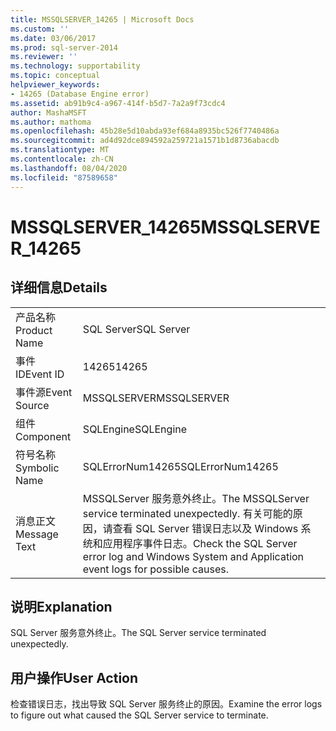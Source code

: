 ```yaml
---
title: MSSQLSERVER_14265 | Microsoft Docs
ms.custom: ''
ms.date: 03/06/2017
ms.prod: sql-server-2014
ms.reviewer: ''
ms.technology: supportability
ms.topic: conceptual
helpviewer_keywords:
- 14265 (Database Engine error)
ms.assetid: ab91b9c4-a967-414f-b5d7-7a2a9f73cdc4
author: MashaMSFT
ms.author: mathoma
ms.openlocfilehash: 45b28e5d10abda93ef684a8935bc526f7740486a
ms.sourcegitcommit: ad4d92dce894592a259721a1571b1d8736abacdb
ms.translationtype: MT
ms.contentlocale: zh-CN
ms.lasthandoff: 08/04/2020
ms.locfileid: "87589658"
---
```

# <a name="mssqlserver_14265"></a><span data-ttu-id="06071-102">MSSQLSERVER_14265</span><span class="sxs-lookup"><span data-stu-id="06071-102">MSSQLSERVER_14265</span></span>
    
## <a name="details"></a><span data-ttu-id="06071-103">详细信息</span><span class="sxs-lookup"><span data-stu-id="06071-103">Details</span></span>  
  
|||  
|-|-|  
|<span data-ttu-id="06071-104">产品名称</span><span class="sxs-lookup"><span data-stu-id="06071-104">Product Name</span></span>|<span data-ttu-id="06071-105">SQL Server</span><span class="sxs-lookup"><span data-stu-id="06071-105">SQL Server</span></span>|  
|<span data-ttu-id="06071-106">事件 ID</span><span class="sxs-lookup"><span data-stu-id="06071-106">Event ID</span></span>|<span data-ttu-id="06071-107">14265</span><span class="sxs-lookup"><span data-stu-id="06071-107">14265</span></span>|  
|<span data-ttu-id="06071-108">事件源</span><span class="sxs-lookup"><span data-stu-id="06071-108">Event Source</span></span>|<span data-ttu-id="06071-109">MSSQLSERVER</span><span class="sxs-lookup"><span data-stu-id="06071-109">MSSQLSERVER</span></span>|  
|<span data-ttu-id="06071-110">组件</span><span class="sxs-lookup"><span data-stu-id="06071-110">Component</span></span>|<span data-ttu-id="06071-111">SQLEngine</span><span class="sxs-lookup"><span data-stu-id="06071-111">SQLEngine</span></span>|  
|<span data-ttu-id="06071-112">符号名称</span><span class="sxs-lookup"><span data-stu-id="06071-112">Symbolic Name</span></span>|<span data-ttu-id="06071-113">SQLErrorNum14265</span><span class="sxs-lookup"><span data-stu-id="06071-113">SQLErrorNum14265</span></span>|  
|<span data-ttu-id="06071-114">消息正文</span><span class="sxs-lookup"><span data-stu-id="06071-114">Message Text</span></span>|<span data-ttu-id="06071-115">MSSQLServer 服务意外终止。</span><span class="sxs-lookup"><span data-stu-id="06071-115">The MSSQLServer service terminated unexpectedly.</span></span> <span data-ttu-id="06071-116">有关可能的原因，请查看 SQL Server 错误日志以及 Windows 系统和应用程序事件日志。</span><span class="sxs-lookup"><span data-stu-id="06071-116">Check the SQL Server error log and Windows System and Application event logs for possible causes.</span></span>|  
  
## <a name="explanation"></a><span data-ttu-id="06071-117">说明</span><span class="sxs-lookup"><span data-stu-id="06071-117">Explanation</span></span>  
 <span data-ttu-id="06071-118">SQL Server 服务意外终止。</span><span class="sxs-lookup"><span data-stu-id="06071-118">The SQL Server service terminated unexpectedly.</span></span>  
  
## <a name="user-action"></a><span data-ttu-id="06071-119">用户操作</span><span class="sxs-lookup"><span data-stu-id="06071-119">User Action</span></span>  
 <span data-ttu-id="06071-120">检查错误日志，找出导致 SQL Server 服务终止的原因。</span><span class="sxs-lookup"><span data-stu-id="06071-120">Examine the error logs to figure out what caused the SQL Server service to terminate.</span></span>  
  
  
